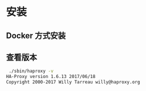 # 安装



## Docker 方式安装





## 查看版本

```bash
 ./sbin/haproxy -v
HA-Proxy version 1.6.13 2017/06/18
Copyright 2000-2017 Willy Tarreau willy@haproxy.org
```



